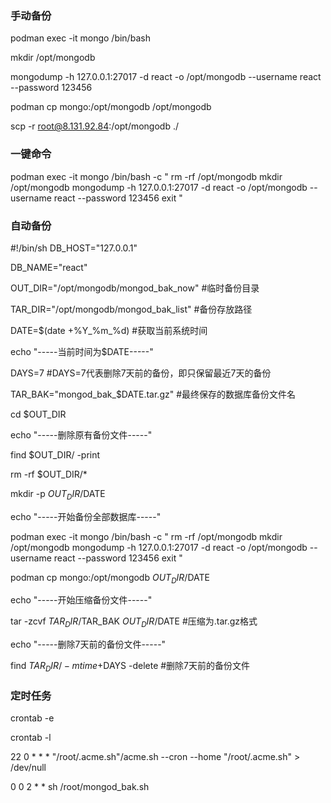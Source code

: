 

### 手动备份

podman exec -it mongo /bin/bash

mkdir /opt/mongodb

mongodump -h 127.0.0.1:27017 -d react -o /opt/mongodb --username react --password 123456

podman cp mongo:/opt/mongodb /opt/mongodb

scp -r root@8.131.92.84:/opt/mongodb ./

### 一键命令
podman exec -it mongo /bin/bash -c "
rm -rf /opt/mongodb
mkdir /opt/mongodb
mongodump -h 127.0.0.1:27017 -d react -o /opt/mongodb --username react --password 123456
exit
"

### 自动备份
<!-- https://www.jianshu.com/p/0f1e009beb84 -->

#!/bin/sh
DB_HOST="127.0.0.1"

DB_NAME="react"

OUT_DIR="/opt/mongodb/mongod_bak_now" #临时备份目录

TAR_DIR="/opt/mongodb/mongod_bak_list" #备份存放路径

DATE=$(date +%Y_%m_%d) #获取当前系统时间

echo "-----当前时间为$DATE-----"

DAYS=7 #DAYS=7代表删除7天前的备份，即只保留最近7天的备份

TAR_BAK="mongod_bak_$DATE.tar.gz" #最终保存的数据库备份文件名

cd $OUT_DIR

echo "-----删除原有备份文件-----"

find $OUT_DIR/ -print

rm -rf $OUT_DIR/*

mkdir -p $OUT_DIR/$DATE

echo "-----开始备份全部数据库-----"

podman exec -it mongo /bin/bash -c "
rm -rf /opt/mongodb
mkdir /opt/mongodb
mongodump -h 127.0.0.1:27017 -d react -o /opt/mongodb --username react --password 123456
exit
"

podman cp mongo:/opt/mongodb $OUT_DIR/$DATE

echo "-----开始压缩备份文件-----"

tar -zcvf $TAR_DIR/$TAR_BAK $OUT_DIR/$DATE #压缩为.tar.gz格式

echo "-----删除7天前的备份文件-----"

find $TAR_DIR/ -mtime +$DAYS -delete #删除7天前的备份文件


### 定时任务

crontab -e

crontab -l

22 0 * * * "/root/.acme.sh"/acme.sh --cron --home "/root/.acme.sh" > /dev/null

<!-- * * * * * sh /root/mongod_bak.sh -->
0 0 2 * * sh /root/mongod_bak.sh